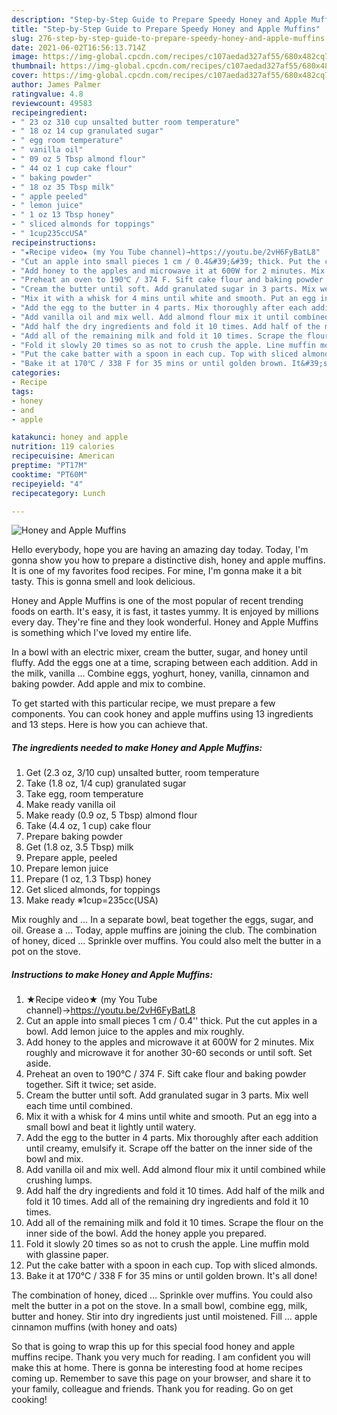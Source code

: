 ```yaml
---
description: "Step-by-Step Guide to Prepare Speedy Honey and Apple Muffins"
title: "Step-by-Step Guide to Prepare Speedy Honey and Apple Muffins"
slug: 276-step-by-step-guide-to-prepare-speedy-honey-and-apple-muffins
date: 2021-06-02T16:56:13.714Z
image: https://img-global.cpcdn.com/recipes/c107aedad327af55/680x482cq70/honey-and-apple-muffins-recipe-main-photo.jpg
thumbnail: https://img-global.cpcdn.com/recipes/c107aedad327af55/680x482cq70/honey-and-apple-muffins-recipe-main-photo.jpg
cover: https://img-global.cpcdn.com/recipes/c107aedad327af55/680x482cq70/honey-and-apple-muffins-recipe-main-photo.jpg
author: James Palmer
ratingvalue: 4.8
reviewcount: 49583
recipeingredient:
- " 23 oz 310 cup unsalted butter room temperature"
- " 18 oz 14 cup granulated sugar"
- " egg room temperature"
- " vanilla oil"
- " 09 oz 5 Tbsp almond flour"
- " 44 oz 1 cup cake flour"
- " baking powder"
- " 18 oz 35 Tbsp milk"
- " apple peeled"
- " lemon juice"
- " 1 oz 13 Tbsp honey"
- " sliced almonds for toppings"
- " 1cup235ccUSA"
recipeinstructions:
- "★Recipe video★ (my You Tube channel)→https://youtu.be/2vH6FyBatL8"
- "Cut an apple into small pieces 1 cm / 0.4&#39;&#39; thick. Put the cut apples in a bowl. Add lemon juice to the apples and mix roughly."
- "Add honey to the apples and microwave it at 600W for 2 minutes. Mix roughly and microwave it for another 30-60 seconds or until soft. Set aside."
- "Preheat an oven to 190℃ / 374 F. Sift cake flour and baking powder together. Sift it twice; set aside."
- "Cream the butter until soft. Add granulated sugar in 3 parts. Mix well each time until combined."
- "Mix it with a whisk for 4 mins until white and smooth. Put an egg into a small bowl and beat it lightly until watery."
- "Add the egg to the butter in 4 parts. Mix thoroughly after each addition until creamy, emulsify it. Scrape off the batter on the inner side of the bowl and mix."
- "Add vanilla oil and mix well. Add almond flour mix it until combined while crushing lumps."
- "Add half the dry ingredients and fold it 10 times. Add half of the milk and fold it 10 times. Add all of the remaining dry ingredients and fold it 10 times."
- "Add all of the remaining milk and fold it 10 times. Scrape the flour on the inner side of the bowl. Add the honey apple you prepared."
- "Fold it slowly 20 times so as not to crush the apple. Line muffin mold with glassine paper."
- "Put the cake batter with a spoon in each cup. Top with sliced almonds."
- "Bake it at 170℃ / 338 F for 35 mins or until golden brown. It&#39;s all done!"
categories:
- Recipe
tags:
- honey
- and
- apple

katakunci: honey and apple 
nutrition: 119 calories
recipecuisine: American
preptime: "PT17M"
cooktime: "PT60M"
recipeyield: "4"
recipecategory: Lunch

---
```



![Honey and Apple Muffins](https://img-global.cpcdn.com/recipes/c107aedad327af55/680x482cq70/honey-and-apple-muffins-recipe-main-photo.jpg)

Hello everybody, hope you are having an amazing day today. Today, I'm gonna show you how to prepare a distinctive dish, honey and apple muffins. It is one of my favorites food recipes. For mine, I'm gonna make it a bit tasty. This is gonna smell and look delicious.

Honey and Apple Muffins is one of the most popular of recent trending foods on earth. It's easy, it is fast, it tastes yummy. It is enjoyed by millions every day. They're fine and they look wonderful. Honey and Apple Muffins is something which I've loved my entire life.

In a bowl with an electric mixer, cream the butter, sugar, and honey until fluffy. Add the eggs one at a time, scraping between each addition. Add in the milk, vanilla … Combine eggs, yoghurt, honey, vanilla, cinnamon and baking powder. Add apple and mix to combine.


To get started with this particular recipe, we must prepare a few components. You can cook honey and apple muffins using 13 ingredients and 13 steps. Here is how you can achieve that.

<!--inarticleads1-->

##### The ingredients needed to make Honey and Apple Muffins:

1. Get  (2.3 oz, 3/10 cup) unsalted butter, room temperature
1. Take  (1.8 oz, 1/4 cup) granulated sugar
1. Take  egg, room temperature
1. Make ready  vanilla oil
1. Make ready  (0.9 oz, 5 Tbsp) almond flour
1. Take  (4.4 oz, 1 cup) cake flour
1. Prepare  baking powder
1. Get  (1.8 oz, 3.5 Tbsp) milk
1. Prepare  apple, peeled
1. Prepare  lemon juice
1. Prepare  (1 oz, 1.3 Tbsp) honey
1. Get  sliced almonds, for toppings
1. Make ready  ※1cup=235cc(USA)


Mix roughly and … In a separate bowl, beat together the eggs, sugar, and oil. Grease a … Today, apple muffins are joining the club. The combination of honey, diced … Sprinkle over muffins. You could also melt the butter in a pot on the stove. 

<!--inarticleads2-->

##### Instructions to make Honey and Apple Muffins:

1. ★Recipe video★ (my You Tube channel)→https://youtu.be/2vH6FyBatL8
1. Cut an apple into small pieces 1 cm / 0.4&#39;&#39; thick. Put the cut apples in a bowl. Add lemon juice to the apples and mix roughly.
1. Add honey to the apples and microwave it at 600W for 2 minutes. Mix roughly and microwave it for another 30-60 seconds or until soft. Set aside.
1. Preheat an oven to 190℃ / 374 F. Sift cake flour and baking powder together. Sift it twice; set aside.
1. Cream the butter until soft. Add granulated sugar in 3 parts. Mix well each time until combined.
1. Mix it with a whisk for 4 mins until white and smooth. Put an egg into a small bowl and beat it lightly until watery.
1. Add the egg to the butter in 4 parts. Mix thoroughly after each addition until creamy, emulsify it. Scrape off the batter on the inner side of the bowl and mix.
1. Add vanilla oil and mix well. Add almond flour mix it until combined while crushing lumps.
1. Add half the dry ingredients and fold it 10 times. Add half of the milk and fold it 10 times. Add all of the remaining dry ingredients and fold it 10 times.
1. Add all of the remaining milk and fold it 10 times. Scrape the flour on the inner side of the bowl. Add the honey apple you prepared.
1. Fold it slowly 20 times so as not to crush the apple. Line muffin mold with glassine paper.
1. Put the cake batter with a spoon in each cup. Top with sliced almonds.
1. Bake it at 170℃ / 338 F for 35 mins or until golden brown. It&#39;s all done!


The combination of honey, diced … Sprinkle over muffins. You could also melt the butter in a pot on the stove. In a small bowl, combine egg, milk, butter and honey. Stir into dry ingredients just until moistened. Fill … apple cinnamon muffins (with honey and oats) 

So that is going to wrap this up for this special food honey and apple muffins recipe. Thank you very much for reading. I am confident you will make this at home. There is gonna be interesting food at home recipes coming up. Remember to save this page on your browser, and share it to your family, colleague and friends. Thank you for reading. Go on get cooking!
